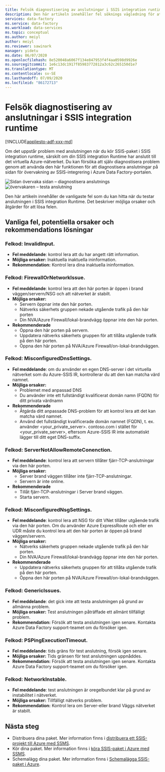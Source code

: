 ```yaml
---
title: Felsök diagnostisering av anslutningar i SSIS integration runtime
description: Den här artikeln innehåller fel söknings vägledning för att diagnostisera anslutningar i SSIS integration runtime
services: data-factory
ms.service: data-factory
ms.workload: data-services
ms.topic: conceptual
ms.author: meiyl
author: meiyl
ms.reviewer: sawinark
manager: yidetu
ms.date: 06/07/2020
ms.openlocfilehash: 8e520048a6067f134e847953f4f4aa0598d9926e
ms.sourcegitcommit: 1e6c13dc1917f85983772812a3c62c265150d1e7
ms.translationtype: MT
ms.contentlocale: sv-SE
ms.lasthandoff: 07/09/2020
ms.locfileid: "86172713"
---
```

# <a name="troubleshoot-diagnose-connectivity-in-the-ssis-integration-runtime"></a>Felsök diagnostisering av anslutningar i SSIS integration runtime

[!INCLUDE[appliesto-adf-xxx-md](includes/appliesto-adf-xxx-md.md)]

Om det uppstår problem med anslutningen när du kör SSIS-paket i SSIS integration runtime, särskilt om din SSIS integration Runtime har anslutit till det virtuella Azure-nätverket. Du kan försöka att själv diagnostisera problem genom att använda den här funktionen för att diagnostisera anslutningar på sidan för övervakning av SSIS-integrering i Azure Data Factory-portalen. 

 ![Sidan övervaka sidan – diagnostisera anslutnings ](media/ssis-integration-runtime-diagnose-connectivity-faq/ssis-monitor-diagnose-connectivity.png) ![ övervakaren – testa anslutning](media/ssis-integration-runtime-diagnose-connectivity-faq/ssis-monitor-test-connection.png)
 
Den här artikeln innehåller de vanligaste fel som du kan hitta när du testar anslutningen i SSIS integration Runtime. Det beskriver möjliga orsaker och åtgärder för att lösa felen. 

## <a name="common-errors-potential-causes-and-recommendation-solutions"></a>Vanliga fel, potentiella orsaker och rekommendations lösningar

### <a name="error-code-invalidinput"></a>Felkod: InvalidInput.
* **Fel meddelande**: kontrol lera att du har angett rätt information.
* **Möjliga orsaker:** Inaktuella inaktuella ininformation.
* **Rekommendation:** Kontrol lera dina inaktuella ininformation.

### <a name="error-code-firewallornetworkissue"></a>Felkod: FirewallOrNetworkIssue.
* **Fel meddelande**: kontrol lera att den här porten är öppen i brand väggen/servern/NSG och att nätverket är stabilt.
* **Möjliga orsaker:** 
  * Servern öppnar inte den här porten.
  * Nätverks säkerhets gruppen nekade utgående trafik på den här porten
  * Din NVA/Azure Firewall/lokal-brandvägg öppnar inte den här porten.
* **Rekommenderade** 
  * Öppna den här porten på servern.
  * Uppdatera nätverks säkerhets gruppen för att tillåta utgående trafik på den här porten.
  * Öppna den här porten på NVA/Azure Firewall/on-lokal-brandväggen.

### <a name="error-code-misconfigureddnssettings"></a>Felkod: MisconfiguredDnsSettings.
* **Fel meddelande**: om du använder en egen DNS-server i det virtuella nätverket som du Azure-SSIS IR, kontrollerar du att den kan matcha värd namnet.
* **Möjliga orsaker:** 
  *  Problemet med anpassad DNS
  *  Du använder inte ett fullständigt kvalificerat domän namn (FQDN) för ditt privata värdnamn
* **Rekommenderade** 
  *  Åtgärda ditt anpassade DNS-problem för att kontrol lera att det kan matcha värd namnet.
  *  Använd det fullständigt kvalificerade domän namnet (FQDN), t. ex. använder <your_private_server>. contoso.com i stället för <your_private_server>, eftersom Azure-SSIS IR inte automatiskt lägger till ditt eget DNS-suffix.

### <a name="error-code-servernotallowremoteconenction"></a>Felkod: ServerNotAllowRemoteConenction.
* **Fel meddelande**: kontrol lera att servern tillåter fjärr-TCP-anslutningar via den här porten.
* **Möjliga orsaker:** 
  *  Server brand väggen tillåter inte fjärr-TCP-anslutningar.
  *  Servern är inte online.
* **Rekommenderade** 
  *  Tillåt fjärr-TCP-anslutningar i Server brand väggen.
  *  Starta servern.
   
### <a name="error-code-misconfigurednsgsettings"></a>Felkod: MisconfiguredNsgSettings.
* **Fel meddelande**: kontrol lera att NSG för ditt VNet tillåter utgående trafik via den här porten. Om du använder Azure ExpressRoute och eller en UDR måste du kontrol lera att den här porten är öppen på brand väggen/servern.
* **Möjliga orsaker:** 
  *  Nätverks säkerhets gruppen nekade utgående trafik på den här porten.
  *  Din NVA/Azure Firewall/lokal-brandvägg öppnar inte den här porten.
* **Rekommenderade** 
  *  Uppdatera nätverks säkerhets gruppen för att tillåta utgående trafik på den här porten.
  *  Öppna den här porten på NVA/Azure Firewall/on-lokal-brandväggen.

### <a name="error-code-genericissues"></a>Felkod: GenericIssues.
* **Fel meddelande**: det gick inte att testa anslutningen på grund av allmänna problem.
* **Möjliga orsaker:** Test anslutningen påträffade ett allmänt tillfälligt problem.
* **Rekommendation:** Försök att testa anslutningen igen senare. Kontakta Azure Data Factory support-teamet om du försöker igen.


### <a name="error-code-pspingexecutiontimeout"></a>Felkod: PSPingExecutionTimeout.
* **Fel meddelande**: tids gräns för test anslutning, försök igen senare.
* **Möjliga orsaker:** Tids gränsen för test anslutningen uppnåddes.
* **Rekommendation:** Försök att testa anslutningen igen senare. Kontakta Azure Data Factory support-teamet om du försöker igen.

### <a name="error-code-networkinstable"></a>Felkod: NetworkInstable.
* **Fel meddelande**: test anslutningen är oregelbundet klar på grund av instabilitet i nätverket.
* **Möjliga orsaker:** Tillfälligt nätverks problem.
* **Rekommendation:** Kontrol lera om Server-eller brand Väggs nätverket är stabilt.

## <a name="next-steps"></a>Nästa steg

- Distribuera dina paket. Mer information finns i [distribuera ett SSIS-projekt till Azure med SSMS](https://docs.microsoft.com/sql/integration-services/ssis-quickstart-deploy-ssms).
- Kör dina paket. Mer information finns i [köra SSIS-paket i Azure med SSMS](https://docs.microsoft.com/sql/integration-services/ssis-quickstart-run-ssms).
- Schemalägg dina paket. Mer information finns i [Schemalägga SSIS-paket i Azure](https://docs.microsoft.com/sql/integration-services/lift-shift/ssis-azure-schedule-packages-ssms?view=sql-server-ver15).

